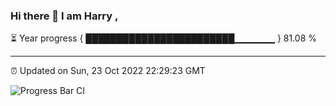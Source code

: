 ### Hi there 👋 I am Harry , 

⏳ Year progress { ████████████████████████▁▁▁▁▁▁ } 81.08 %

---

⏰ Updated on Sun, 23 Oct 2022 22:29:23 GMT

![Progress Bar CI](https://github.com/duykhang68/duykhang68/workflows/Progress%20Bar%20CI/badge.svg)
